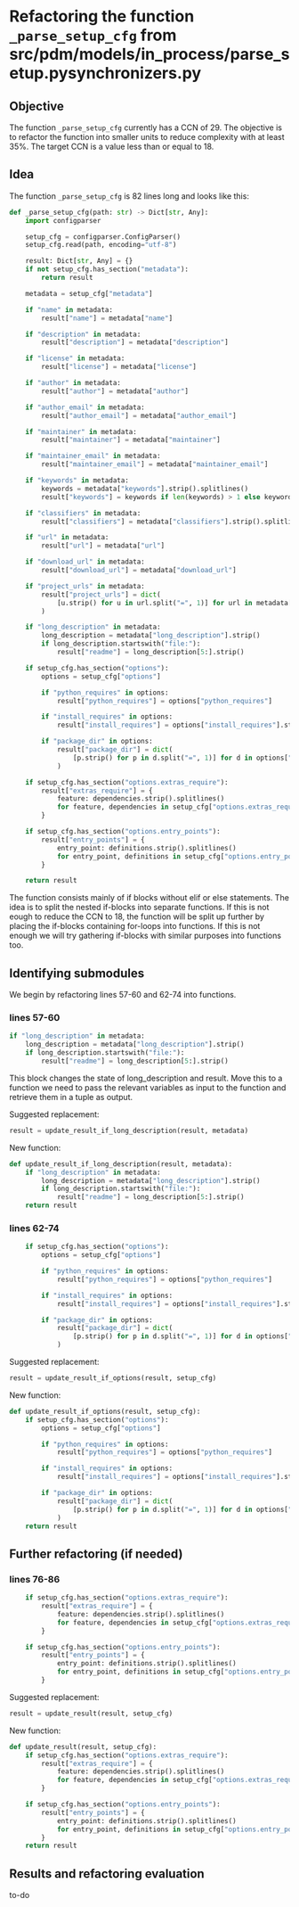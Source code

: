 # Refactoring the function `_parse_setup_cfg` from src/pdm/models/in_process/parse_setup.pysynchronizers.py

## Objective
The function `_parse_setup_cfg` currently has a CCN of 29. The objective is to refactor the function into smaller units to reduce complexity with at least 35%. The target CCN is a value less than or equal to 18. 

## Idea 
The function `_parse_setup_cfg` is 82 lines long and looks like this:

```python
def _parse_setup_cfg(path: str) -> Dict[str, Any]:
    import configparser

    setup_cfg = configparser.ConfigParser()
    setup_cfg.read(path, encoding="utf-8")

    result: Dict[str, Any] = {}
    if not setup_cfg.has_section("metadata"):
        return result

    metadata = setup_cfg["metadata"]

    if "name" in metadata:
        result["name"] = metadata["name"]

    if "description" in metadata:
        result["description"] = metadata["description"]

    if "license" in metadata:
        result["license"] = metadata["license"]

    if "author" in metadata:
        result["author"] = metadata["author"]

    if "author_email" in metadata:
        result["author_email"] = metadata["author_email"]

    if "maintainer" in metadata:
        result["maintainer"] = metadata["maintainer"]

    if "maintainer_email" in metadata:
        result["maintainer_email"] = metadata["maintainer_email"]

    if "keywords" in metadata:
        keywords = metadata["keywords"].strip().splitlines()
        result["keywords"] = keywords if len(keywords) > 1 else keywords[0]

    if "classifiers" in metadata:
        result["classifiers"] = metadata["classifiers"].strip().splitlines()

    if "url" in metadata:
        result["url"] = metadata["url"]

    if "download_url" in metadata:
        result["download_url"] = metadata["download_url"]

    if "project_urls" in metadata:
        result["project_urls"] = dict(
            [u.strip() for u in url.split("=", 1)] for url in metadata["project_urls"].strip().splitlines()
        )

    if "long_description" in metadata:
        long_description = metadata["long_description"].strip()
        if long_description.startswith("file:"):
            result["readme"] = long_description[5:].strip()

    if setup_cfg.has_section("options"):
        options = setup_cfg["options"]

        if "python_requires" in options:
            result["python_requires"] = options["python_requires"]

        if "install_requires" in options:
            result["install_requires"] = options["install_requires"].strip().splitlines()

        if "package_dir" in options:
            result["package_dir"] = dict(
                [p.strip() for p in d.split("=", 1)] for d in options["package_dir"].strip().splitlines()
            )

    if setup_cfg.has_section("options.extras_require"):
        result["extras_require"] = {
            feature: dependencies.strip().splitlines()
            for feature, dependencies in setup_cfg["options.extras_require"].items()
        }

    if setup_cfg.has_section("options.entry_points"):
        result["entry_points"] = {
            entry_point: definitions.strip().splitlines()
            for entry_point, definitions in setup_cfg["options.entry_points"].items()
        }

    return result
```

The function consists mainly of if blocks without elif or else statements. The idea is to split the nested if-blocks into separate functions. If this is not eough to reduce the CCN to 18, the function will be split up further by placing the if-blocks containing for-loops into functions. If this is not enough we will try gathering if-blocks with similar purposes into functions too. 

## Identifying submodules
We begin by refactoring lines 57-60 and 62-74 into functions.

### lines 57-60
```python
if "long_description" in metadata:
    long_description = metadata["long_description"].strip()
    if long_description.startswith("file:"):
        result["readme"] = long_description[5:].strip()
```
This block changes the state of long_description and result. Move this to a function we need to pass the relevant variables as input to the function and retrieve them in a tuple as output. 

Suggested replacement: 
```python
result = update_result_if_long_description(result, metadata)
```
New function:
```python
def update_result_if_long_description(result, metadata):
    if "long_description" in metadata:
        long_description = metadata["long_description"].strip()
        if long_description.startswith("file:"):
            result["readme"] = long_description[5:].strip()
    return result
```

### lines 62-74
```python
    if setup_cfg.has_section("options"):
        options = setup_cfg["options"]

        if "python_requires" in options:
            result["python_requires"] = options["python_requires"]

        if "install_requires" in options:
            result["install_requires"] = options["install_requires"].strip().splitlines()

        if "package_dir" in options:
            result["package_dir"] = dict(
                [p.strip() for p in d.split("=", 1)] for d in options["package_dir"].strip().splitlines()
            )
```

Suggested replacement:
```python
result = update_result_if_options(result, setup_cfg)
```
New function:
```python
def update_result_if_options(result, setup_cfg):
    if setup_cfg.has_section("options"):
        options = setup_cfg["options"]

        if "python_requires" in options:
            result["python_requires"] = options["python_requires"]

        if "install_requires" in options:
            result["install_requires"] = options["install_requires"].strip().splitlines()

        if "package_dir" in options:
            result["package_dir"] = dict(
                [p.strip() for p in d.split("=", 1)] for d in options["package_dir"].strip().splitlines()
            )
    return result
```


## Further refactoring (if needed)

### lines 76-86
```python
    if setup_cfg.has_section("options.extras_require"):
        result["extras_require"] = {
            feature: dependencies.strip().splitlines()
            for feature, dependencies in setup_cfg["options.extras_require"].items()
        }

    if setup_cfg.has_section("options.entry_points"):
        result["entry_points"] = {
            entry_point: definitions.strip().splitlines()
            for entry_point, definitions in setup_cfg["options.entry_points"].items()
        }
```
Suggested replacement: 
```python
result = update_result(result, setup_cfg)
```
New function:
```python
def update_result(result, setup_cfg):
    if setup_cfg.has_section("options.extras_require"):
        result["extras_require"] = {
            feature: dependencies.strip().splitlines()
            for feature, dependencies in setup_cfg["options.extras_require"].items()
        }

    if setup_cfg.has_section("options.entry_points"):
        result["entry_points"] = {
            entry_point: definitions.strip().splitlines()
            for entry_point, definitions in setup_cfg["options.entry_points"].items()
        }
    return result
```

## Results and refactoring evaluation
to-do